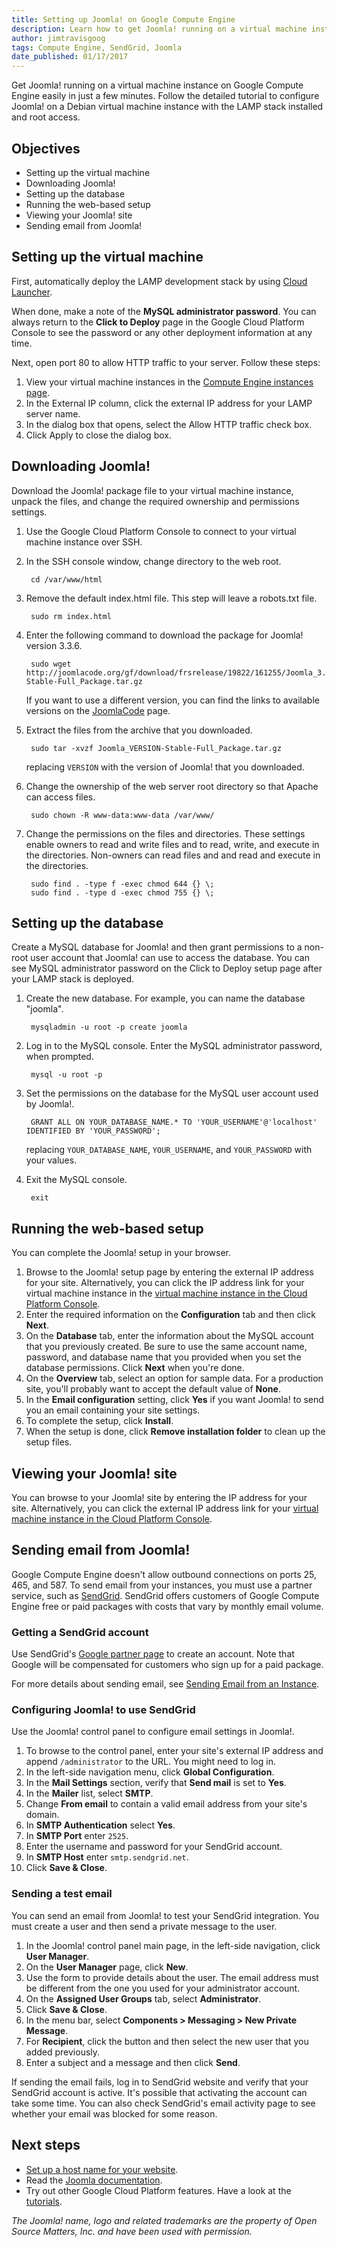 ```yaml
---
title: Setting up Joomla! on Google Compute Engine
description: Learn how to get Joomla! running on a virtual machine instance on Google Compute Engine easily in just a few minutes.
author: jimtravisgoog
tags: Compute Engine, SendGrid, Joomla
date_published: 01/17/2017
---
```

Get Joomla! running on a virtual machine instance on Google Compute Engine easily
in just a few minutes. Follow the detailed tutorial to configure Joomla! on a
Debian virtual machine instance with the LAMP stack installed and root access.

## Objectives

* Setting up the virtual machine
* Downloading Joomla!
* Setting up the database
* Running the web-based setup
* Viewing your Joomla! site
* Sending email from Joomla!

## Setting up the virtual machine

First, automatically deploy the LAMP development stack by using
[Cloud Launcher][launcher].

When done, make a note of the **MySQL administrator password**. You can always
return to the **Click to Deploy** page in the Google Cloud Platform Console to
see the password or any other deployment information at any time.

Next, open port 80 to allow HTTP traffic to your server. Follow these steps:

1. View your virtual machine instances in the
[Compute Engine instances page][instances].
1. In the External IP column, click the external IP address for your LAMP server
name.
1. In the dialog box that opens, select the Allow HTTP traffic check box.
1. Click Apply to close the dialog box.

## Downloading Joomla!

Download the Joomla! package file to your virtual machine instance, unpack the
files, and change the required ownership and permissions settings.

1. Use the Google Cloud Platform Console to connect to your virtual machine
instance over SSH.

1. In the SSH console window, change directory to the web root.

        cd /var/www/html

1. Remove the default index.html file. This step will leave a robots.txt file.

        sudo rm index.html

1. Enter the following command to download the package for Joomla! version 3.3.6.

        sudo wget http://joomlacode.org/gf/download/frsrelease/19822/161255/Joomla_3.3.6-Stable-Full_Package.tar.gz

    If you want to use a different version, you can find the links to available
    versions on the [JoomlaCode][joomlacode] page.

1. Extract the files from the archive that you downloaded.

        sudo tar -xvzf Joomla_VERSION-Stable-Full_Package.tar.gz

    replacing `VERSION` with the version of Joomla! that you downloaded.

1. Change the ownership of the web server root directory so that Apache can
access files.

        sudo chown -R www-data:www-data /var/www/

1. Change the permissions on the files and directories. These settings enable
owners to read and write files and to read, write, and execute in the
directories. Non-owners can read files and and read and execute in the
directories.

        sudo find . -type f -exec chmod 644 {} \;
        sudo find . -type d -exec chmod 755 {} \;

## Setting up the database

Create a MySQL database for Joomla! and then grant permissions to a non-root user
account that Joomla! can use to access the database. You can see MySQL
administrator password on the Click to Deploy setup page after your LAMP stack
is deployed.

1. Create the new database. For example, you can name the database "joomla".

        mysqladmin -u root -p create joomla

1. Log in to the MySQL console. Enter the MySQL administrator password, when
prompted.

        mysql -u root -p

1. Set the permissions on the database for the MySQL user account used by
Joomla!.

        GRANT ALL ON YOUR_DATABASE_NAME.* TO 'YOUR_USERNAME'@'localhost' IDENTIFIED BY 'YOUR_PASSWORD';

    replacing `YOUR_DATABASE_NAME`, `YOUR_USERNAME`, and `YOUR_PASSWORD` with
    your values.

1. Exit the MySQL console.

        exit

## Running the web-based setup

You can complete the Joomla! setup in your browser.

1. Browse to the Joomla! setup page by entering the external IP address for your
site. Alternatively, you can click the IP address link for your virtual machine
instance in the [virtual machine instance in the Cloud Platform Console][console_instance].
1. Enter the required information on the **Configuration** tab and then click
**Next**.
1. On the **Database** tab, enter the information about the MySQL account that
you previously created. Be sure to use the same account name, password, and
database name that you provided when you set the database permissions. Click
**Next** when you're done.
1. On the **Overview** tab, select an option for sample data. For a production
site, you'll probably want to accept the default value of **None**.
1. In the **Email configuration** setting, click **Yes** if you want Joomla! to
send you an email containing your site settings.
1. To complete the setup, click **Install**.
1. When the setup is done, click **Remove installation folder** to clean up the
setup files.

## Viewing your Joomla! site

You can browse to your Joomla! site by entering the IP address for your site.
Alternatively, you can click the external IP address link for your
[virtual machine instance in the Cloud Platform Console][console_instance].

## Sending email from Joomla!

Google Compute Engine doesn't allow outbound connections on ports 25, 465, and
587. To send email from your instances, you must use a partner service, such as
[SendGrid][sendgrid]. SendGrid offers customers of Google Compute Engine free or
paid packages with costs that vary by monthly email volume.

### Getting a SendGrid account

Use SendGrid's [Google partner page][sendgrid_partner] to create an account.
Note that Google will be compensated for customers who sign up for a paid
package.

For more details about sending email, see [Sending Email from an Instance][sending].

### Configuring Joomla! to use SendGrid

Use the Joomla! control panel to configure email settings in Joomla!.

1. To browse to the control panel, enter your site's external IP address and
append `/administrator` to the URL. You might need to log in.
1. In the left-side navigation menu, click **Global Configuration**.
1. In the **Mail Settings** section, verify that **Send mail** is set to **Yes**.
1. In the **Mailer** list, select **SMTP**.
1. Change **From email** to contain a valid email address from your site's domain.
1. In **SMTP Authentication** select **Yes**.
1. In **SMTP Port** enter `2525`.
1. Enter the username and password for your SendGrid account.
1. In **SMTP Host** enter `smtp.sendgrid.net`.
1. Click **Save & Close**.

### Sending a test email

You can send an email from Joomla! to test your SendGrid integration. You must
create a user and then send a private message to the user.

1. In the Joomla! control panel main page, in the left-side navigation, click
**User Manager**.
1. On the **User Manager** page, click **New**.
1. Use the form to provide details about the user. The email address must be
different from the one you used for your administrator account.
1. On the **Assigned User Groups** tab, select **Administrator**.
1. Click **Save & Close**.
1. In the menu bar, select **Components > Messaging > New Private Message**.
1. For **Recipient**, click the button and then select the new user that you
added previously.
1. Enter a subject and a message and then click **Send**.

If sending the email fails, log in to SendGrid website and verify that your
SendGrid account is active. It's possible that activating the account can take
some time. You can also check SendGrid's email activity page to see whether your
email was blocked for some reason.

## Next steps

* [Set up a host name for your website][dns].
* Read the [Joomla documentation][joomla_docs].
* Try out other Google Cloud Platform features. Have a look at the [tutorials][tutorials].

*The Joomla! name, logo and related trademarks are the property of Open Source Matters, Inc. and have been used with permission.*

[launcher]: https://cloud.google.com/launcher/?q=lamp
[instances]: https://console.cloud.google.com/compute/instances
[joomlacode]: http://joomlacode.org/gf/project/joomla/frs/?action=FrsReleaseBrowse&frs_package_id=6957
[console_instance]: https://console.cloud.google.com/compute/instances
[sendgrid]: https://sendgrid.com/
[sendgrid_partner]: http://sendgrid.com/partner/google?mbsy=gHNj
[sending]: https://cloud.google.com/compute/docs/sending-mail
[dns]: https://cloud.google.com/compute/docs/tutorials/lamp/setting-up-dns
[joomla_docs]: https://docs.joomla.org/
[tutorials]: https://cloud.google.com/docs/tutorials
